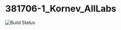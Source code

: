 # 381706-1_Kornev_AllLabs
![Build Status](https://travis-ci.com/KornevNikita/381706-1_Kornev_AllLabs.svg?branch=master)
